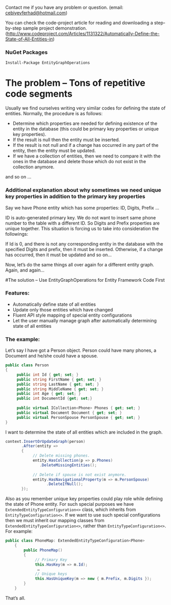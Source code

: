 Contact me if you have any problem or question. (email: cebiyevferhad@hotmail.com)

You can check the code-project article for reading and downloading a step-by-step sample project demonstration. (http://www.codeproject.com/Articles/1131322/Automatically-Define-the-State-of-All-Entities-in)

### NuGet Packages

```
Install-Package EntityGraphOperations
```

# The problem – Tons of repetitive code segments

Usually we find ourselves writing very similar codes for defining the state of entities.  Normally, the procedure is as follows:

- Determine which properties are needed for defining existence of the entity in the database (this could be primary key properties or unique key properties).
- If the result is null then the entity must be inserted.
- If the result is not null and if a change has occurred in any part of the entity, then the entity must be updated.
- If we have a collection of entities, then we need to compare it with the ones in the database and delete those which do not exist in the collection anymore.

and so on …

### Additional explanation about why sometimes we need unique key properties in addition to the primary key properties

Say we have Phone entity which has some properties: 
     ID,
     Digits, 
     Prefix
     …

ID is auto-generated primary key. We do not want to insert same phone number to the table with a different ID. So Digits and Prefix properties are unique together. This situation is forcing us to take into consideration the followings:

If Id is 0, and there is not any corresponding entity in the database with the specified Digits and prefix, then it must be inserted. Otherwise, if a change has occurred, then it must be updated and so on…

Now, let’s do the same things all over again for a different entity graph. Again, and again… 

#The solution – Use EntityGraphOperations for Entity Framework Code First

### Features:
-	Automatically define state of all entities 
-	Update only those entities which have changed
-	Fluent API style mapping of special entity configurations
-	Let the user manually manage graph after automatically determining state of all entities

### The example:
Let’s say I have got a Person object. Person could have many phones, a Document and he/she could have a spouse.
    
```csharp
public class Person
{
     public int Id { get; set; }
     public string FirstName { get; set; }
     public string LastName { get; set; }
     public string MiddleName { get; set; }
     public int Age { get; set; }
     public int DocumentId {get; set;}
   
     public virtual ICollection<Phone> Phones { get; set; }
     public virtual Document Document { get; set; }
     public virtual PersonSpouse PersonSpouse { get; set; }
}
  ```

I want to determine the state of all entities which are included in the graph. 
```csharp
context.InsertOrUpdateGraph(person)
       .After(entity =>
       {
            // Delete missing phones.
            entity.HasCollection(p => p.Phones)
               .DeleteMissingEntities();
               
            // Delete if spouse is not exist anymore.
            entity.HasNavigationalProperty(m => m.PersonSpouse)
                  .DeleteIfNull();
       });
```
 Also as you remember  unique key properties could play role while defining the state of Phone entity. For such special purposes we have `ExtendedEntityTypeConfiguration<>` class, which inherits from `EntityTypeConfiguration<>`. If we want to use such special configurations then we must inherit our mapping classes from `ExtendedEntityTypeConfiguration<>`, rather than `EntityTypeConfiguration<>`. For example:

```csharp
public class PhoneMap: ExtendedEntityTypeConfiguration<Phone>
    {
        public PhoneMap()
        {
             // Primary Key
             this.HasKey(m => m.Id);
              …
             // Unique keys
             this.HasUniqueKey(m => new { m.Prefix, m.Digits });
        }
    }
```
That’s all.
